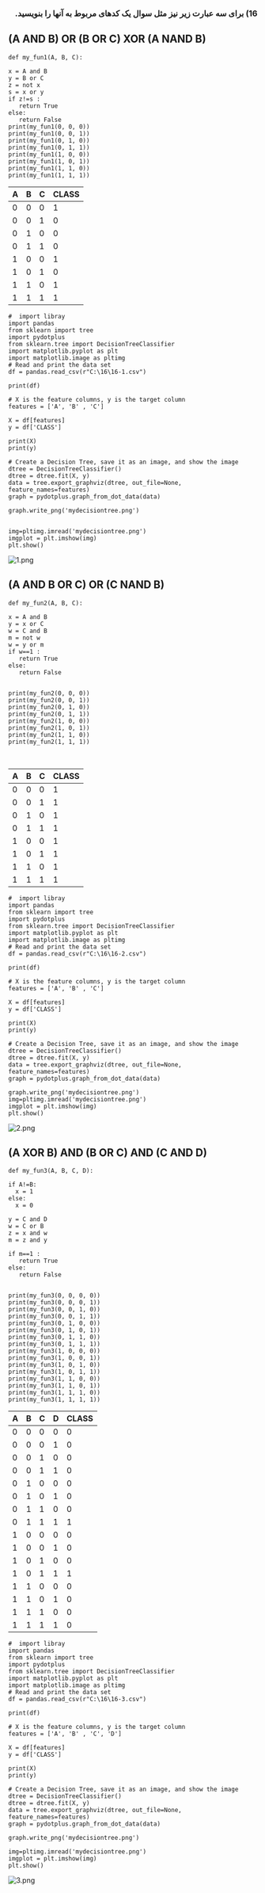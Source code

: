  
 
 

<div dir="rtl">
  
  ### 16) برای سه عبارت زیر نیز مثل سوال یک کدهای مربوط به آنها را بنویسید.
 </div>
 
 ## (A AND B) OR (B OR C) XOR (A NAND B)
 
 
 ```
 def my_fun1(A, B, C):
    
 x = A and B
 y = B or C
 z = not x
 s = x or y
 if z!=s :
    return True
 else:
    return False
print(my_fun1(0, 0, 0))
print(my_fun1(0, 0, 1))
print(my_fun1(0, 1, 0))
print(my_fun1(0, 1, 1))
print(my_fun1(1, 0, 0))
print(my_fun1(1, 0, 1))
print(my_fun1(1, 1, 0))
print(my_fun1(1, 1, 1))
```
 
| A | B | C | CLASS |
|---|---|---|-----|
| 0 | 0 | 0 | 1   |
| 0 | 0 | 1 | 0   |
| 0 | 1 | 0 | 0   |
| 0 | 1 | 1 | 0   |
| 1 | 0 | 0 | 1   |
| 1 | 0 | 1 | 0   |
| 1 | 1 | 0 | 1   |
| 1 | 1 | 1 | 1   |


```
#  import libray  
import pandas
from sklearn import tree
import pydotplus
from sklearn.tree import DecisionTreeClassifier
import matplotlib.pyplot as plt
import matplotlib.image as pltimg
# Read and print the data set
df = pandas.read_csv(r"C:\16\16-1.csv")

print(df)

# X is the feature columns, y is the target column
features = ['A', 'B' , 'C']

X = df[features]
y = df['CLASS']

print(X)
print(y)

# Create a Decision Tree, save it as an image, and show the image
dtree = DecisionTreeClassifier()
dtree = dtree.fit(X, y)
data = tree.export_graphviz(dtree, out_file=None, feature_names=features)
graph = pydotplus.graph_from_dot_data(data)

graph.write_png('mydecisiontree.png')


img=pltimg.imread('mydecisiontree.png')
imgplot = plt.imshow(img)
plt.show() 

```
![1.png](https://github.com/semnan-university-ai/machine-learning-class/blob/main/excersiecs/smahdimoghaddasi/EXC%20(16)/1.png)

## (A AND B OR C) OR (C NAND B)
 
 ```
 def my_fun2(A, B, C):
    
 x = A and B
 y = x or C
 w = C and B
 m = not w
 w = y or m
 if w==1 :
    return True
 else:
    return False
 

print(my_fun2(0, 0, 0))
print(my_fun2(0, 0, 1))
print(my_fun2(0, 1, 0))
print(my_fun2(0, 1, 1))
print(my_fun2(1, 0, 0))
print(my_fun2(1, 0, 1))
print(my_fun2(1, 1, 0))
print(my_fun2(1, 1, 1))

```

 
 <br/>
 
| A | B | C | CLASS |
|---|---|---|-----|
| 0 | 0 | 0 | 1   |
| 0 | 0 | 1 | 1   |
| 0 | 1 | 0 | 1   |
| 0 | 1 | 1 | 1   |
| 1 | 0 | 0 | 1   |
| 1 | 0 | 1 | 1   |
| 1 | 1 | 0 | 1   |
| 1 | 1 | 1 | 1   |


```
#  import libray  
import pandas
from sklearn import tree
import pydotplus
from sklearn.tree import DecisionTreeClassifier
import matplotlib.pyplot as plt
import matplotlib.image as pltimg
# Read and print the data set
df = pandas.read_csv(r"C:\16\16-2.csv")

print(df)

# X is the feature columns, y is the target column
features = ['A', 'B' , 'C']

X = df[features]
y = df['CLASS']

print(X)
print(y)

# Create a Decision Tree, save it as an image, and show the image
dtree = DecisionTreeClassifier()
dtree = dtree.fit(X, y)
data = tree.export_graphviz(dtree, out_file=None, feature_names=features)
graph = pydotplus.graph_from_dot_data(data)

graph.write_png('mydecisiontree.png')
img=pltimg.imread('mydecisiontree.png')
imgplot = plt.imshow(img)
plt.show() 
```


 ![2.png](https://github.com/semnan-university-ai/machine-learning-class/blob/main/excersiecs/smahdimoghaddasi/EXC%20(16)/2.png)
 
 
 ## (A XOR B) AND (B OR C) AND (C AND D)
 
 
 ```
 def my_fun3(A, B, C, D):
    
 if A!=B:
   x = 1
 else:
   x = 0
   
 y = C and D
 w = C or B
 z = x and w
 m = z and y
 
 if m==1 :
    return True
 else:
    return False
 

print(my_fun3(0, 0, 0, 0))
print(my_fun3(0, 0, 0, 1))
print(my_fun3(0, 0, 1, 0))
print(my_fun3(0, 0, 1, 1))
print(my_fun3(0, 1, 0, 0))
print(my_fun3(0, 1, 0, 1))
print(my_fun3(0, 1, 1, 0))
print(my_fun3(0, 1, 1, 1))
print(my_fun3(1, 0, 0, 0))
print(my_fun3(1, 0, 0, 1))
print(my_fun3(1, 0, 1, 0))
print(my_fun3(1, 0, 1, 1))
print(my_fun3(1, 1, 0, 0))
print(my_fun3(1, 1, 0, 1))
print(my_fun3(1, 1, 1, 0))
print(my_fun3(1, 1, 1, 1))

```

 
 
| A | B | C | D |CLASS |
|---|---|---|---|-----|
| 0 | 0 | 0 | 0 | 0   |
| 0 | 0 | 0 | 1 | 0   |
| 0 | 0 | 1 | 0 | 0   |
| 0 | 0 | 1 | 1 | 0   |
| 0 | 1 | 0 | 0 | 0   |
| 0 | 1 | 0 | 1 | 0   |
| 0 | 1 | 1 | 0 | 0   |
| 0 | 1 | 1 | 1 | 1   |
| 1 | 0 | 0 | 0 | 0   |
| 1 | 0 | 0 | 1 | 0   |
| 1 | 0 | 1 | 0 | 0   |
| 1 | 0 | 1 | 1 | 1   |
| 1 | 1 | 0 | 0 | 0   |
| 1 | 1 | 0 | 1 | 0   |
| 1 | 1 | 1 | 0 | 0   |
| 1 | 1 | 1 | 1 | 0   |

 
 ```
 #  import libray  
import pandas
from sklearn import tree
import pydotplus
from sklearn.tree import DecisionTreeClassifier
import matplotlib.pyplot as plt
import matplotlib.image as pltimg
# Read and print the data set
df = pandas.read_csv(r"C:\16\16-3.csv")

print(df)

# X is the feature columns, y is the target column
features = ['A', 'B' , 'C', 'D']

X = df[features]
y = df['CLASS']

print(X)
print(y)

# Create a Decision Tree, save it as an image, and show the image
dtree = DecisionTreeClassifier()
dtree = dtree.fit(X, y)
data = tree.export_graphviz(dtree, out_file=None, feature_names=features)
graph = pydotplus.graph_from_dot_data(data)

graph.write_png('mydecisiontree.png')

img=pltimg.imread('mydecisiontree.png')
imgplot = plt.imshow(img)
plt.show() 
```
 
 
 
 
 
 
 ![3.png](https://github.com/semnan-university-ai/machine-learning-class/blob/main/excersiecs/smahdimoghaddasi/EXC%20(16)/3.png)
 

 
